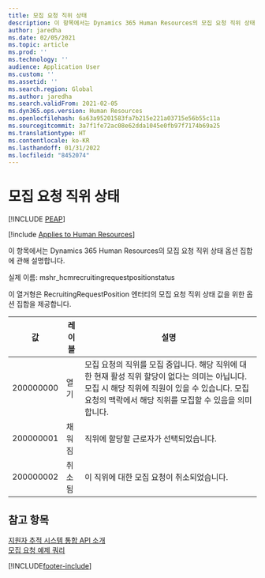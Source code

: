 ```yaml
---
title: 모집 요청 직위 상태
description: 이 항목에서는 Dynamics 365 Human Resources의 모집 요청 직위 상태 옵션 집합에 관해 설명합니다.
author: jaredha
ms.date: 02/05/2021
ms.topic: article
ms.prod: ''
ms.technology: ''
audience: Application User
ms.custom: ''
ms.assetid: ''
ms.search.region: Global
ms.author: jaredha
ms.search.validFrom: 2021-02-05
ms.dyn365.ops.version: Human Resources
ms.openlocfilehash: 6a63a95201583fa7b215e221a03715e56b55c11a
ms.sourcegitcommit: 3a7f1fe72ac08e62dda1045e0fb97f7174b69a25
ms.translationtype: HT
ms.contentlocale: ko-KR
ms.lasthandoff: 01/31/2022
ms.locfileid: "8452074"
---
```

# <a name="recruiting-request-position-status"></a>모집 요청 직위 상태


[!INCLUDE [PEAP](../includes/peap-1.md)]

[!include [Applies to Human Resources](../includes/applies-to-hr.md)]

이 항목에서는 Dynamics 365 Human Resources의 모집 요청 직위 상태 옵션 집합에 관해 설명합니다.

실제 이름: mshr_hcmrecruitingrequestpositionstatus

이 열거형은 RecruitingRequestPosition 엔터티의 모집 요청 직위 상태 값을 위한 옵션 집합을 제공합니다.

| 값 | 레이블 | 설명 |
| --- | --- | --- |
| 200000000 | 열기 | 모집 요청의 직위를 모집 중입니다. 해당 직위에 대한 현재 활성 직위 할당이 없다는 의미는 아닙니다. 모집 시 해당 직위에 직원이 있을 수 있습니다. 모집 요청의 맥락에서 해당 직위를 모집할 수 있음을 의미합니다. |
| 200000001 | 채워짐 | 직위에 할당할 근로자가 선택되었습니다. |
| 200000002 | 취소됨 | 이 직위에 대한 모집 요청이 취소되었습니다. |

## <a name="see-also"></a>참고 항목

[지원자 추적 시스템 통합 API 소개](hr-admin-integration-ats-api-introduction.md)<br>
[모집 요청 예제 쿼리](hr-admin-integration-ats-api-recruiting-request-example-query.md)


[!INCLUDE[footer-include](../includes/footer-banner.md)]
